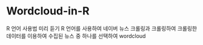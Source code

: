 # Wordcloud-in-R
R 언어 사용법 미리 듣기
R 언어를 사용하여 네이버 뉴스 크롤링과 크롤링하여
크롤링한 데이터를 이용하여 수집된 뉴스 중 하나를 선택하여 wordcloud 
